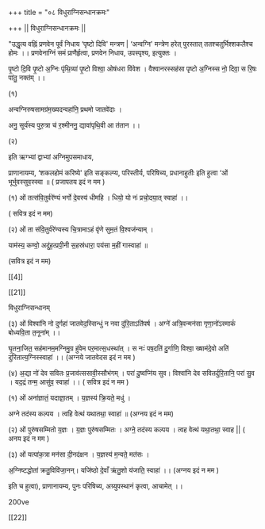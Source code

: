 +++
title = "०८ विधुराग्निसन्धानक्रमः"

+++
 || विधुराग्निसन्धानक्रमः ||

"उद्धृत्य वह्निं प्रणवेन पूर्वं निधाय ‘पृष्टो दिवि' मन्त्रण | ‘अन्वग्नि' मन्त्रेण हरेत् पुरस्तात् ततश्चतुर्भिश्शकलैश्च होमः ।। प्रणवेनाग्निं समं प्राणैर्हृत्वा, प्रणवेन निधाय, उपस्पृश्य, इत्युक्तः ।

पृ॒ष्टो दि॒वि पृ॒ष्टो अ॒ग्निः पृ॑थि॒व्या॑ पृ॒ष्टो विश्वा॒ ओष॑धरा वि॑वेश । वैश्वानरस्सह॑सा पृष्टो अ॒ग्निस्स नो॒ दिवा॒ स रि॒षः पा॑तु॒ नक्त॑म् ।।

(१)

अन्वग्निरुषसामग्र॑म॒ख्यदन्वहा॑नि॒ प्रथमो जातवे॑दाः ।

अनु॒ सूर्य॑स्य पुरु॒त्रा च॑ र॒श्मीननु॒ द्यावा॑पृथि॒वी आ त॑तान ।।

(२)

इति ऋग्भ्यां द्वाभ्यां अग्निमुपसमाधाय,

प्राणानायम्य, ‘शकलहोमं करिष्ये' इति सङ्कल्प्य, परिस्तीर्य, परिषिच्य, प्रधानाहुतीः इति हुत्वा ‘ओं भूर्भुवस्सुव॒स्स्वा ॥ ( प्रजापतय इदं न मम )

(१) ओं तत्स॑वि॒तुर्वरे॑ण्यं भर्गो दे॒वस्य॑ धीमहि । धियो॒ यो नः॑ प्रचो॒दया॒त् स्वाहा॑ ।।

( सवित्र इदं न मम)

(२) ओं ता स॑वि॒तुर्वरे॑ण्यस्य चि॒त्रामाऽहं वृ॑णे सुम॒तं वि॒श्वज॑न्याम् ।

याम॑स्य॒ कण्वो॒ अदु॑ह॒त्प्रपी॒नी स॒हस्र॑धारा॒ पय॑सा म॒हीं गास्वाहा॑ ॥

(सवित्र इदं न मम)

[[4]]

[[21]]


विधुराग्निसन्धानम्

(३) ओं विश्वा॑नि नो दुर्गहा॑ जातवेद॒स्सिन्धुं न नवा दु॑रि॒ताऽति॑पर्ष । अग्ने॑ अत्रि॒वन्मन॑सा गृणा॒नो॑ऽस्माकं॑ बोध्यवि॒ता त॒नूना॑म् ।।

घृ॒तना॒जित॒ सह॑मानम॒मग्निमु॒ग्र हु॑वेम पर॒मात्स॒धस्था॑त् । स नःः॑ पष॒दति॑ दु॒र्गाणि॒ विश्वा॒ ख्षाम॑दे॒वो अति॑ दुरितात्य॒ग्निस्स्वाहा॑ ।। (अग्नये जातवेदस इदं न मम )

(४) अ॒द्या नो॑ देव सवितः प्र॒जाव॑त्ससावी॒स्सौभ॑गम् । परा॑ दु॒ष्वप्नि॑य सुव। विश्वा॑नि देव सवितर्दुरि॒तानि॒ परा॑ सु॒व । यद॒द्रं तन्म॒ आसु॑व॒ स्वाहा॑ ।। ( सवित्र इदं न मम )

(१) ओं अना॑ज्ञातं॒ यदाज्ञा॒तम् । य॒ज्ञस्य॑ क्रि॒यते॒ मधु॑ ।

अग्ने तद॑स्य कल्पय । त्वहि वेत्थ॑ यथातथा॒ स्वाहा॑ ॥ (अग्नय इदं न मम)

(२) ओं पुरु॑षसम्मितो य॒ज्ञः । य॒ज्ञः पुरु॑षसम्मितः । अग्ने॒ तद॑स्य कल्पय । त्वह वेत्थ॑ यथा॒तथा॒ स्वाह || ( अनय इदं न मम )

(३) ओं यत्पा॑क॒त्रा मन॑सा दी॒नद॑क्षन । य॒ज्ञस्य॑ म॒न्वते॒ मत॑सः ।

अ॒ग्निष्टद्धोता॑ क्रतु॒विवि॑जा॒नन्। यजि॑ष्ठो दे॒वाँ ऋ॑तु॒शो य॑जाति॒ स्वाहा॑ ।। (अग्नय इदं न मम )

इति च हुत्वा), प्राणानायम्य, पुनः परिषिच्य, अग्र्युपस्थानं कृत्वा, आचामेत् ।।

200ve

[[22]]


